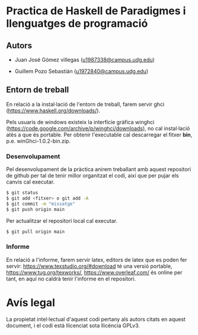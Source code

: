 # Practica de Haskell de Paradigmes i llenguatges de programació

## Autors

- Juan José Gómez villegas (u1987338@campus.udg.edu)

- Guillem Pozo Sebastián (u1972840@campus.udg.edu)

## Entorn de treball

En relació a la instal·lació de l'entorn de treball, farem servir ghci (https://www.haskell.org/downloads/).

Pels usuaris de windows existeix la interfície gràfica winghci (https://code.google.com/archive/p/winghci/downloads), no cal instal·lació atès a que és portable. Per obtenir l'executable cal descarregar el fitxer **bin**, p.e. winGhci-1.0.2-bin.zip.

### Desenvolupament

Pel desenvolupament de la pràctica anirem treballant amb aquest repositori de github per tal de tenir millor organitzat el codi, així que per pujar els canvis cal executar.

```bash
$ git status
$ git add <fitxer> o git add -A
$ git commit -m "missatge"
$ git push origin main
```

Per actualitzar el repositori local cal executar.

```bash
$ git pull origin main
```

### Informe

En relació a l'informe, farem servir latex, editors de latex que es poden fer servir: https://www.texstudio.org/#download té una versió portable, https://www.tug.org/texworks/, https://www.overleaf.com/ és online per tant, en aquí no caldrà tenir l'informe en el repositori.

# Avís legal

La propietat intel·lectual d'aquest codi pertany als autors citats en aquest document, i el codi està llicenciat sota llicència GPLv3.
